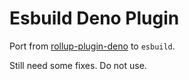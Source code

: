 # Esbuild Deno Plugin

Port from [rollup-plugin-deno](https://github.com/egoist/rollup-plugin-deno) to
`esbuild`.

Still need some fixes. Do not use.
